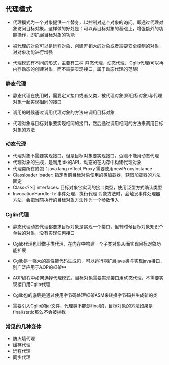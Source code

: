 ## 代理模式

-   代理模式为一个对象提供一个替身，以控制对这个对象的访问。即通过代理对象访问目标对象。这样做的好处是：可以再目标对象的基础上，增强额外的功能操作，即扩展目标对象的功能

-   被代理的对象可以是远程对象、创建开销大的对象或者需要安全控制的对象，对对象功能进行增强

-   代理模式有不同的形式，主要有三种 静态代理、动态代理、Cglib代理(可以再内存动态的创建对象，而不需要实现接口，属于动态代理的范畴)


### 静态代理

-   静态代理在使用时，需要定义接口或者父类，被代理对象(即目标对象)与代理对象一起实现相同的接口

-   调用的时候通过调用代理对象的方法来调用目标对象
-   代理对象与目标对象要实现相同的接口，然后通过调用相同的方法来调用目标对象的方法

### 动态代理

-   代理对象不需要实现接口，但是目标对象要实现接口，否则不能用动态代理
-   代理对象的生成，是利用jdk的API，动态的在内存中构建代理对象
-   代理类所在的包：java.lang.reflect.Proxy 需要使用newProxyInstance
-   Classloader loader: 指定当前目标对象使用的类加载器，获取加载器的方法固定
-   Class<?>[] interfaces: 目标对象它实现的接口类型，使用泛型方式确认类型
-   InvocationHandler h: 事件处理，执行代理 对象方法时，会触发事件处理器方法，会把当前执行的目标对象方法作为一个参数传入

### Cglib代理

-   静态代理动态代理都要求目标对象是实现一个接口，但有时候目标对象知识个单独的对象，没有实现任何接口
-   Cglib代理也叫做子类代理，在内存中构建一个子类对象从而实现目标对象功能扩展

-   Cglib是一强大的高性能代码生成包，可以运行期扩展java类与实现java接口，别广泛应用于AOP的框架中
-   AOP编程中如何选择代理模式，目标对象需要实现接口用动态代理，不需要实现接口用Cglib代理
-   Cglib包的底层是通过使用字节码处理框架ASM来转换字节码并生成新的类
-   需要引入Cglib的jar文件，代理类不能是final的，目标对象的方法如果是final/static那么不会被拦截

### 常见的几种变体

-   防火墙代理
-   缓存代理
-   远程代理
-   同步代理